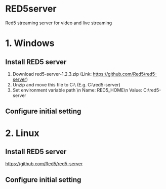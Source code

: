 # RED5server
Red5 streaming server for video and live streaming

# 1. Windows

## Install RED5 server
1. Download red5-server-1.2.3.zip (Link: https://github.com/Red5/red5-server)
2. Unzip and move this file to C:\ (E.g. C:\red5-server)
3. Set environment variable path \n
Name: RED5_HOME\n
Value: C:\red5-server

## Configure initial setting

# 2. Linux

## Install RED5 server
https://github.com/Red5/red5-server

## Configure initial setting
